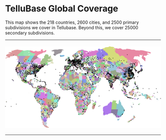 # TelluBase Global Coverage
This map shows the 218 countries, 2600 cities, and 2500 primary subdivisions we cover in Tellubase. Beyond this, we cover 25000 secondary subdivisions.

---
#### ![TelluBase Global Coverage | 218 Countries | 2600 Cities | 2500 Subdivisions](assets/svg/tellusant-tellubase-global-coverage.svg)

---
